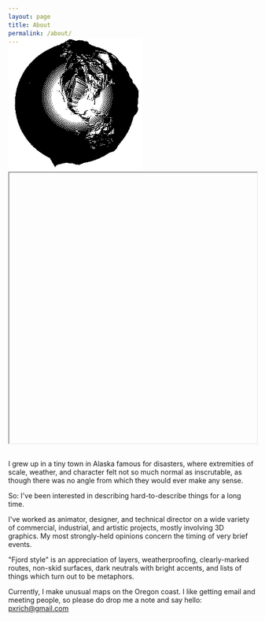 ```yaml
---
layout: page
title: About
permalink: /about/
---
```


<div id="globecontainer" style="margin-top:-2em;margin-bottom:2em;"><a target="_blank" href="https://github.com/meetar/FSglobe-terrain"><img id="globegif" src="/assets/FSglobe-terrain.gif"></a><iframe id="FSglobe" src="" width="100%" height="550px"></iframe></div>


I grew up in a tiny town in Alaska famous for disasters, where extremities of scale, weather, and character felt not so much normal as inscrutable, as though there was no angle from which they would ever make any sense.

So: I've been interested in describing hard-to-describe things for a long time.

I've worked as animator, designer, and technical director on a wide variety of commercial, industrial, and artistic projects, mostly involving 3D graphics. My most strongly-held opinions concern the timing of very brief events.

"Fjord style" is an appreciation of layers, weatherproofing, clearly-marked routes, non-skid surfaces, dark neutrals with bright accents, and lists of things which turn out to be metaphors.

Currently, I make unusual maps on the Oregon coast. I like getting email and meeting people, so please do drop me a note and say hello: <a href="mailto:pxrich@gmail.com">pxrich@gmail.com</a>

<script>
var width = window.innerWidth
|| document.documentElement.clientWidth
|| document.body.clientWidth;
if (width > 700) {
	document.getElementById("FSglobe").src = "https://meetar.github.io/FSglobe-terrain/"
}
</script>